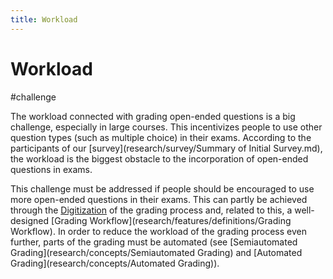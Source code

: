 ```yaml
---
title: Workload
---
```


# Workload

#challenge

The workload connected with grading open-ended questions is a big challenge, especially in large courses. This incentivizes people to use other question types (such as multiple choice) in their exams. According to the participants of our [survey](research/survey/Summary of Initial Survey.md), the workload is the biggest obstacle to the incorporation of open-ended questions in exams.

This challenge must be addressed if people should be encouraged to use more open-ended questions in their exams. This can partly be achieved through the [Digitization](research/features/definitions/Digitization) of the grading process and, related to this, a well-designed [Grading Workflow](research/features/definitions/Grading Workflow). In order to reduce the workload of the grading process even further, parts of the grading must be automated (see [Semiautomated Grading](research/concepts/Semiautomated Grading) and [Automated Grading](research/concepts/Automated Grading)).
